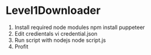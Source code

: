 # Level1Downloader
1) Install required node modules
   npm install puppeteer
2) Edit credientals
    vi credential.json
3) Run script with nodejs
   node script.js
4) Profit  
